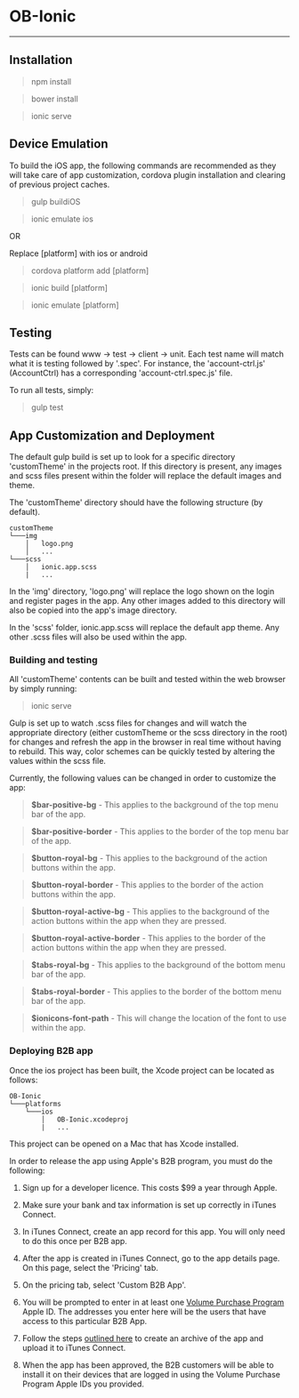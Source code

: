 # OB-Ionic
----------

## Installation
> npm install

> bower install

> ionic serve

## Device Emulation
To build the iOS app, the following commands are recommended as they will take care of app customization, cordova plugin installation and clearing of previous project caches. 
> gulp buildiOS

> ionic emulate ios

OR

Replace [platform] with ios or android
> cordova platform add [platform]

> ionic build [platform]

> ionic emulate [platform]

## Testing
Tests can be found www -> test -> client -> unit.  Each test name will match what it is testing followed by '.spec'.  For instance, the 'account-ctrl.js' (AccountCtrl) has a corresponding 'account-ctrl.spec.js' file.  

To run all tests, simply:
> gulp test

## App Customization and Deployment
The default gulp build is set up to look for a specific directory 'customTheme' in the projects root.  If this directory is present, any images and scss files present within the folder will replace the default images and theme.  

The 'customTheme' directory should have the following structure (by default).

```
customTheme
└───img
    │   logo.png
    │   ...
└───scss
    │   ionic.app.scss
    |   ...
```
In the 'img' directory, 'logo.png' will replace the logo shown on the login and register pages in the app.  Any other images added to this directory will also be copied into the app's image directory.

In the 'scss' folder, ionic.app.scss will replace the default app theme.  Any other .scss files will also be used within the app.

### Building and testing
All 'customTheme' contents can be built and tested within the web browser by simply running:
> ionic serve

Gulp is set up to watch .scss files for changes and will watch the appropriate directory (either customTheme or the scss directory in the root) for changes and refresh the app in the browser in real time without having to rebuild.  This way, color schemes can be quickly tested by altering the values within the scss file.  

Currently, the following values can be changed in order to customize the app:
> **$bar-positive-bg** - This applies to the background of the top menu bar of the app.

> **$bar-positive-border** - This applies to the border of the top menu bar of the app.

> **$button-royal-bg** - This applies to the background of the action buttons within the app.

> **$button-royal-border** - This applies to the border of the action buttons within the app.

> **$button-royal-active-bg** - This applies to the background of the action buttons within the app when they are pressed.  

> **$button-royal-active-border** - This applies to the border of the action buttons within the app when they are pressed. 

> **$tabs-royal-bg** - This applies to the background of the bottom menu bar of the app.

> **$tabs-royal-border** - This applies to the border of the bottom menu bar of the app.

> **$ionicons-font-path** - This will change the location of the font to use within the app.

### Deploying B2B app
Once the ios project has been built, the Xcode project can be located as follows: 

```
OB-Ionic
└───platforms
    └───ios
        │   OB-Ionic.xcodeproj
        |   ...
```
This project can be opened on a Mac that has Xcode installed. 

In order to release the app using Apple's B2B program, you must do the following:
 
1. Sign up for a developer licence.  This costs $99 a year through Apple.

2. Make sure your bank and tax information is set up correctly in iTunes Connect.

3. In iTunes Connect, create an app record for this app.  You will only need to do this once per B2B app.

4. After the app is created in iTunes Connect, go to the app details page.  On this page, select the 'Pricing' tab.

5. On the pricing tab, select 'Custom B2B App'.
 
6. You will be prompted to enter in at least one [Volume Purchase Program](http://vpp.itunes.apple.com/faq) Apple ID.  The addresses you enter here will be the users that have access to this particular B2B App.

7. Follow the steps [outlined here](https://developer.apple.com/library/ios/documentation/IDEs/Conceptual/AppDistributionGuide/SubmittingYourApp/SubmittingYourApp.html) to create an archive of the app and upload it to iTunes Connect.

8. When the app has been approved, the B2B customers will be able to install it on their devices that are logged in using the Volume Purchase Program Apple IDs you provided.


